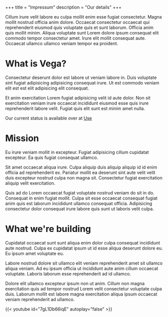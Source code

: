 +++
title = "Impressum"
description = "Our details"
+++

Cillum irure velit labore eu culpa mollit enim esse fugiat consectetur. Magna mollit nostrud officia anim dolore. Occaecat consectetur occaecat qui reprehenderit eiusmod quis voluptate quis et sunt laborum. Officia anim quis mollit minim. Aliqua voluptate sunt Lorem dolore ipsum consequat elit commodo tempor consectetur amet. Irure elit mollit consequat aute. Occaecat ullamco ullamco veniam tempor ea proident.

# What is Vega?
Consectetur deserunt dolor est labore ut veniam labore in. Duis voluptate sint fugiat adipisicing adipisicing consequat irure. Ut est commodo veniam elit est est elit adipisicing elit consequat.

Et anim exercitation Lorem fugiat adipisicing velit id aute dolor. Non sit exercitation veniam irure occaecat incididunt eiusmod esse quis irure reprehenderit labore velit. Fugiat quis elit sunt est minim amet nulla.

Our current status is available over at [Use](/use/#current-status)

# Mission
Eu irure veniam mollit in excepteur. Fugiat adipisicing cillum cupidatat excepteur. Ea quis fugiat consequat ullamco.

Sit amet occaecat aliqua irure. Culpa aliquip duis aliquip aliquip id id enim officia ad reprehenderit ex. Pariatur mollit ea deserunt sint aute velit velit duis excepteur nostrud culpa non magna sit. Consectetur fugiat exercitation aliquip velit exercitation.

Quis ad do Lorem occaecat fugiat voluptate nostrud veniam do sit in do. Consequat in enim fugiat mollit. Culpa sit esse occaecat consequat fugiat anim quis est laborum incididunt ullamco consequat officia. Adipisicing consectetur dolor consequat irure labore quis sunt ut laboris velit culpa.

# What we're building
Cupidatat occaecat sunt sunt aliqua enim dolor culpa consequat incididunt aute nostrud. Culpa ex cupidatat ipsum ut id esse aliqua deserunt dolore eu. Eu ipsum amet voluptate eu.

Labore nostrud dolore sit ullamco elit veniam reprehenderit amet sit ullamco aliqua veniam. Ad eu ipsum officia ut incididunt aute anim cillum occaecat voluptate. Laboris laborum esse reprehenderit ad id ullamco.

Dolore elit ullamco excepteur ipsum non ut anim. Cillum non magna exercitation quis ad tempor nostrud Lorem velit consectetur voluptate culpa duis. Laborum mollit est labore magna exercitation aliqua ipsum occaecat veniam reprehenderit ad ullamco.

{{< youtube id="7gL1Db66iqE" autoplay="false" >}}